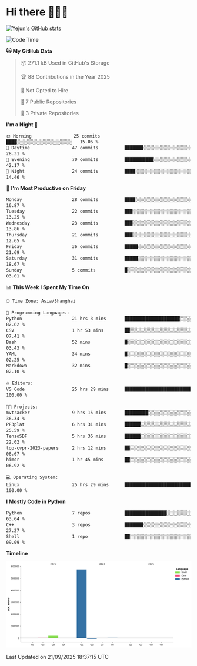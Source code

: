 # Hi there 👋👋👋


<!-- <img height="195px" src="https://github-readme-stats.vercel.app/api?username=yejun688&count_private=true&show_icons=true&hide_rank=true&title_color=0969da&bg_color=ffffff00&text_color=57606a&disable_animations=true"><img height="195px" src="https://github-readme-stats.vercel.app/api/top-langs?username=yejun688&layout=compact&title_color=0969da&bg_color=ffffff00&text_color=57606a"> -->

[![Yejun's GitHub stats](https://github-readme-stats.vercel.app/api?username=yejun688)](https://github.com/yejun688/github-readme-stats)

<!---
yejun688/yejun688 is a ✨ special ✨ repository because its `README.md` (this file) appears on your GitHub profile.
You can click the Preview link to take a look at your changes.
--->

<!--START_SECTION:waka-->
![Code Time](http://img.shields.io/badge/Code%20Time-1%2C671%20hrs%2015%20mins-blue)

**🐱 My GitHub Data** 

> 📦 271.1 kB Used in GitHub's Storage 
 > 
> 🏆 88 Contributions in the Year 2025
 > 
> 🚫 Not Opted to Hire
 > 
> 📜 7 Public Repositories 
 > 
> 🔑 3 Private Repositories 
 > 
**I'm a Night 🦉** 

```text
🌞 Morning                25 commits          ████░░░░░░░░░░░░░░░░░░░░░   15.06 % 
🌆 Daytime                47 commits          ███████░░░░░░░░░░░░░░░░░░   28.31 % 
🌃 Evening                70 commits          ███████████░░░░░░░░░░░░░░   42.17 % 
🌙 Night                  24 commits          ████░░░░░░░░░░░░░░░░░░░░░   14.46 % 
```
📅 **I'm Most Productive on Friday** 

```text
Monday                   28 commits          ████░░░░░░░░░░░░░░░░░░░░░   16.87 % 
Tuesday                  22 commits          ███░░░░░░░░░░░░░░░░░░░░░░   13.25 % 
Wednesday                23 commits          ███░░░░░░░░░░░░░░░░░░░░░░   13.86 % 
Thursday                 21 commits          ███░░░░░░░░░░░░░░░░░░░░░░   12.65 % 
Friday                   36 commits          █████░░░░░░░░░░░░░░░░░░░░   21.69 % 
Saturday                 31 commits          █████░░░░░░░░░░░░░░░░░░░░   18.67 % 
Sunday                   5 commits           █░░░░░░░░░░░░░░░░░░░░░░░░   03.01 % 
```


📊 **This Week I Spent My Time On** 

```text
🕑︎ Time Zone: Asia/Shanghai

💬 Programming Languages: 
Python                   21 hrs 3 mins       █████████████████████░░░░   82.62 % 
CSV                      1 hr 53 mins        ██░░░░░░░░░░░░░░░░░░░░░░░   07.41 % 
Bash                     52 mins             █░░░░░░░░░░░░░░░░░░░░░░░░   03.43 % 
YAML                     34 mins             █░░░░░░░░░░░░░░░░░░░░░░░░   02.25 % 
Markdown                 32 mins             █░░░░░░░░░░░░░░░░░░░░░░░░   02.10 % 

🔥 Editors: 
VS Code                  25 hrs 29 mins      █████████████████████████   100.00 % 

🐱‍💻 Projects: 
mvtracker                9 hrs 15 mins       █████████░░░░░░░░░░░░░░░░   36.34 % 
PF3plat                  6 hrs 31 mins       ██████░░░░░░░░░░░░░░░░░░░   25.59 % 
TensoSDF                 5 hrs 36 mins       ██████░░░░░░░░░░░░░░░░░░░   22.02 % 
top-cvpr-2023-papers     2 hrs 12 mins       ██░░░░░░░░░░░░░░░░░░░░░░░   08.67 % 
himor                    1 hr 45 mins        ██░░░░░░░░░░░░░░░░░░░░░░░   06.92 % 

💻 Operating System: 
Linux                    25 hrs 29 mins      █████████████████████████   100.00 % 
```

**I Mostly Code in Python** 

```text
Python                   7 repos             ████████████████░░░░░░░░░   63.64 % 
C++                      3 repos             ███████░░░░░░░░░░░░░░░░░░   27.27 % 
Shell                    1 repo              ██░░░░░░░░░░░░░░░░░░░░░░░   09.09 % 
```



**Timeline**

![Lines of Code chart](https://raw.githubusercontent.com/yejun688/yejun688/main/assets/bar_graph.png)


 Last Updated on 21/09/2025 18:37:15 UTC
<!--END_SECTION:waka-->
